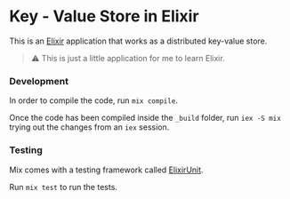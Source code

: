 # Key - Value Store in Elixir

This is an [Elixir](https://elixir-lang.org/getting-started/introduction.html) application that works as a distributed key-value store.

> ⚠️ This is just a little application for me to learn Elixir.

### Development

In order to compile the code, run `mix compile`.

Once the code has been compiled inside the `_build` folder, run
`iex -S mix` trying out the changes from an `iex` session.

### Testing

Mix comes with a testing framework called [ElixirUnit](https://elixir-lang.org/getting-started/introduction.html#elixirunit).

Run `mix test` to run the tests.
